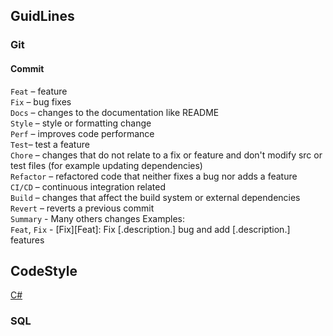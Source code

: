 ## GuidLines 
### Git
#### Commit 
`Feat` – feature\
`Fix` – bug fixes\
`Docs` – changes to the documentation like README\
`Style` – style or formatting change\
`Perf` – improves code performance\
`Test`– test a feature\
`Chore` – changes that do not relate to a fix or feature and don't modify src or test files (for example updating dependencies)\
`Refactor` – refactored code that neither fixes a bug nor adds a feature\
`CI/CD` – continuous integration related\
`Build` – changes that affect the build system or external dependencies\
`Revert` – reverts a previous commit\
`Summary` - Many others changes
Examples:\
`Feat`, `Fix` - [Fix][Feat]: Fix [.description.] bug and add [.description.] features

## CodeStyle
[C#](/RU/Docs/CodeStyle/C#.md)
### SQL